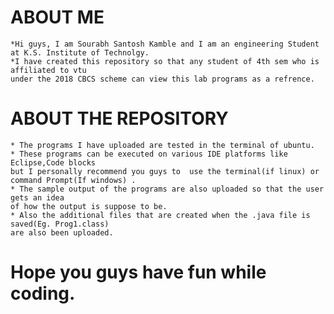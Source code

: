 # ABOUT ME
	*Hi guys, I am Sourabh Santosh Kamble and I am an engineering Student at K.S. Institute of Technolgy.
	*I have created this repository so that any student of 4th sem who is affiliated to vtu 
	under the 2018 CBCS scheme can view this lab programs as a refrence.
	
# ABOUT THE REPOSITORY
	* The programs I have uploaded are tested in the terminal of ubuntu.
	* These programs can be executed on various IDE platforms like Eclipse,Code blocks 
	but I personally recommend you guys to  use the terminal(if linux) or 
	command Prompt(If windows) .
	* The sample output of the programs are also uploaded so that the user gets an idea 
	of how the output is suppose to be.
	* Also the additional files that are created when the .java file is saved(Eg. Prog1.class) 
	are also been uploaded.
	
# Hope you guys have fun while coding.
